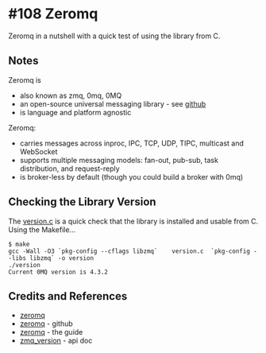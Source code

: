 # #108 Zeromq

Zeromq in a nutshell with a quick test of using the library from C.

## Notes

Zeromq is

* also known as zmq, 0mq, 0MQ
* an open-source universal messaging library - see [github](https://github.com/zeromq)
* is language and platform agnostic

Zeromq:

* carries messages across inproc, IPC, TCP, UDP, TIPC, multicast and WebSocket
* supports multiple messaging models:  fan-out, pub-sub, task distribution, and request-reply
* is broker-less by default (though you could build a broker with 0mq)

## Checking the Library Version

The [version.c](./version.c) is a quick check that the library is installed and usable from C.
Using the Makefile...

```
$ make
gcc -Wall -O3 `pkg-config --cflags libzmq`    version.c  `pkg-config --libs libzmq` -o version
./version
Current 0MQ version is 4.3.2
```

## Credits and References

* [zeromq](https://zeromq.org)
* [zeromq](https://github.com/zeromq) - github
* [zeromq](http://zguide.zeromq.org/page:all) - the guide
* [zmq_version](http://api.zeromq.org/2-1:zmq-version) - api doc
